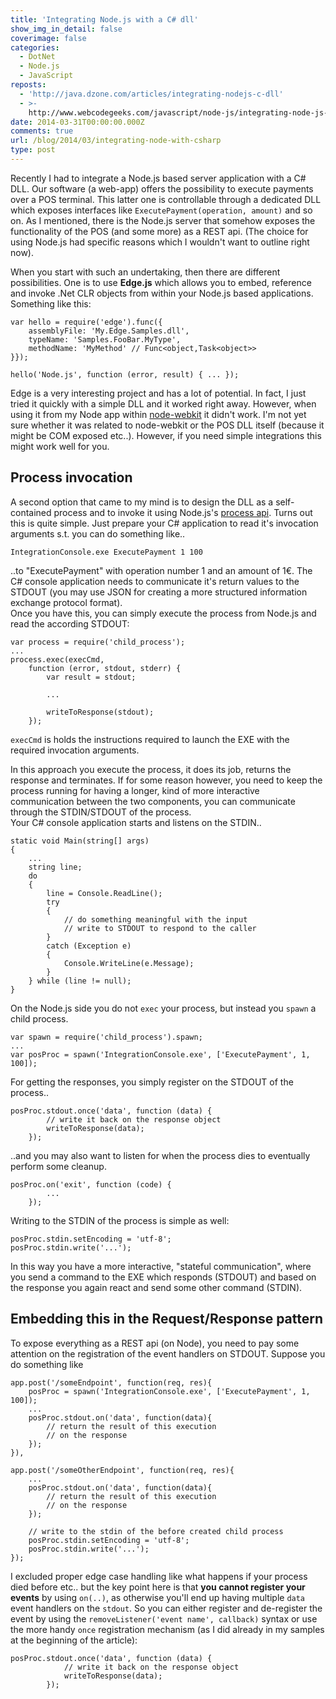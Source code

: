 ```yaml
---
title: 'Integrating Node.js with a C# dll'
show_img_in_detail: false
coverimage: false
categories:
  - DotNet
  - Node.js
  - JavaScript
reposts:
  - 'http://java.dzone.com/articles/integrating-nodejs-c-dll'
  - >-
    http://www.webcodegeeks.com/javascript/node-js/integrating-node-js-with-a-c-dll/
date: 2014-03-31T00:00:00.000Z
comments: true
url: /blog/2014/03/integrating-node-with-csharp
type: post
---
```


Recently I had to integrate a Node.js based server application with a C# DLL. Our software (a web-app) offers the possibility to execute payments over a POS terminal. This latter one is controllable through a dedicated DLL which exposes interfaces like `ExecutePayment(operation, amount)` and so on. As I mentioned, there is the Node.js server that somehow exposes the functionality of the POS (and some more) as a REST api. (The choice for using Node.js had specific reasons which I wouldn't want to outline right now).

When you start with such an undertaking, then there are different possibilities. One is to use **Edge.js** which allows you to embed, reference and invoke .Net CLR objects from within your Node.js based applications. Something like this:

    var hello = require('edge').func({
        assemblyFile: 'My.Edge.Samples.dll',
        typeName: 'Samples.FooBar.MyType',
        methodName: 'MyMethod' // Func<object,Task<object>>
    }});

    hello('Node.js', function (error, result) { ... });

Edge is a very interesting project and has a lot of potential. In fact, I just tried it quickly with a simple DLL and it worked right away. However, when using it from my Node app within [node-webkit](https://github.com/rogerwang/node-webkit) it didn't work. I'm not yet sure whether it was related to node-webkit or the POS DLL itself (because it might be COM exposed etc..). However, if you need simple integrations this might work well for you.

## Process invocation

A second option that came to my mind is to design the DLL as a self-contained process and to invoke it using Node.js's [process api](http://nodejs.org/api/process.html). Turns out this is quite simple. Just prepare your C# application to read it's invocation arguments s.t. you can do something like..

    IntegrationConsole.exe ExecutePayment 1 100

..to "ExecutePayment" with operation number 1 and an amount of 1€. The C# console application needs to communicate it's return values to the STDOUT (you may use JSON for creating a more structured information exchange protocol format).  
Once you have this, you can simply execute the process from Node.js and read the according STDOUT:

    var process = require('child_process');
    ...
    process.exec(execCmd,
        function (error, stdout, stderr) {
            var result = stdout;
    
            ...

            writeToResponse(stdout);
        });

`execCmd` is holds the instructions required to launch the EXE with the required invocation arguments.

In this approach you execute the process, it does its job, returns the response and terminates. If for some reason however, you need to keep the process running for having a longer, kind of more interactive communication between the two components, you can communicate through the STDIN/STDOUT of the process.  
Your C# console application starts and listens on the STDIN..

    static void Main(string[] args)
    {
        ...
        string line;
        do
        {
            line = Console.ReadLine();
            try
            {
                // do something meaningful with the input
                // write to STDOUT to respond to the caller
            }
            catch (Exception e)
            {
                Console.WriteLine(e.Message);
            }
        } while (line != null);
    }

On the Node.js side you do not `exec` your process, but instead you `spawn` a child process.

    var spawn = require('child_process').spawn;
    ...
    var posProc = spawn('IntegrationConsole.exe', ['ExecutePayment', 1, 100]);

For getting the responses, you simply register on the STDOUT of the process..

    posProc.stdout.once('data', function (data) {
            // write it back on the response object
            writeToResponse(data);
        });

..and you may also want to listen for when the process dies to eventually perform some cleanup.

    posProc.on('exit', function (code) {
            ...
        });

Writing to the STDIN of the process is simple as well:

    posProc.stdin.setEncoding = 'utf-8';
    posProc.stdin.write('...');

In this way you have a more interactive, "stateful communication", where you send a command to the EXE which responds (STDOUT) and based on the response you again react and send some other command (STDIN).

## Embedding this in the Request/Response pattern

To expose everything as a REST api (on Node), you need to pay some attention on the registration of the event handlers on STDOUT. Suppose you do something like

    app.post('/someEndpoint', function(req, res){
        posProc = spawn('IntegrationConsole.exe', ['ExecutePayment', 1, 100]);
        ...
        posProc.stdout.on('data', function(data){
            // return the result of this execution
            // on the response
        });
    }),

    app.post('/someOtherEndpoint', function(req, res){
        ...
        posProc.stdout.on('data', function(data){
            // return the result of this execution
            // on the response
        });

        // write to the stdin of the before created child process
        posProc.stdin.setEncoding = 'utf-8';
        posProc.stdin.write('...');
    });

I excluded proper edge case handling like what happens if your process died before etc.. but the key point here is that **you cannot register your events** by using `on(..)`, as otherwise you'll end up having multiple `data` event handlers on the `stdout`. So you can either register and de-register the event by using the `removeListener('event name', callback)` syntax or use the more handy `once` registration  mechanism (as I did already in my samples at the beginning of the article):

    posProc.stdout.once('data', function (data) {
                // write it back on the response object
                writeToResponse(data);
            });

